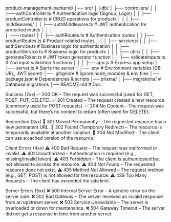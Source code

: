product-management-backend/
│── src/
│   ├db/ 
│   ├── controllers/
│   │   ├── authController.ts   # Authentication logic (Signup, Login)
│   │   ├── productController.ts # CRUD operations for products
│   │
│   ├── middlewares/
│   │   ├── authMiddleware.ts   # JWT authentication for protected routes
│   │
│   
│   ├── routes/
│   │   ├── authRoutes.ts       # Authentication routes
│   │   ├── productRoutes.ts    # Product-related routes
│   │
│   ├── services/
│   │   ├── authService.ts      # Business logic for authentication
│   │   ├── productService.ts   # Business logic for products
│   │
│   ├── utils/
│   │   ├── generateToken.ts    # JWT token generator function
│   │   ├── validateInputs.ts   # Zod input validation functions
│   │
│   ├── app.js                  # Express app setup
│   ├── server.js               # Starts the server
│
│── .env                         # Environment variables (DB URL, JWT secret)
│── .gitignore                    # Ignore node_modules & env files
│── package.json                  # Dependencies & scripts
│── prisma/
│   ├── migrations/               # Database migrations
│── README.md                     # Doc

Success (2xx)
✅ 200 OK – The request was successful (used for GET, POST, PUT, DELETE).
✅ 201 Created – The request created a new resource (commonly used for POST requests).
✅ 204 No Content – The request was successful, but there’s no content to return (often used for DELETE).

Redirection (3xx)
🔁 301 Moved Permanently – The requested resource has a new permanent URL.
🔁 302 Found (Temporary Redirect) – The resource is temporarily available at another location.
🔁 304 Not Modified – The client can use a cached version of the resource.

Client Errors (4xx)
⚠️ 400 Bad Request – The request was malformed or invalid.
⚠️ 401 Unauthorized – Authentication is required (e.g., missing/invalid token).
⚠️ 403 Forbidden – The client is authenticated but not allowed to access the resource.
⚠️ 404 Not Found – The requested resource does not exist.
⚠️ 405 Method Not Allowed – The request method (e.g., GET, POST) is not allowed for the resource.
⚠️ 429 Too Many Requests – The client has exceeded the rate limit.

Server Errors (5xx)
❌ 500 Internal Server Error – A generic error on the server side.
❌ 502 Bad Gateway – The server received an invalid response from an upstream server.
❌ 503 Service Unavailable – The server is overloaded or down for maintenance.
❌ 504 Gateway Timeout – The server did not get a response in time from another server.
